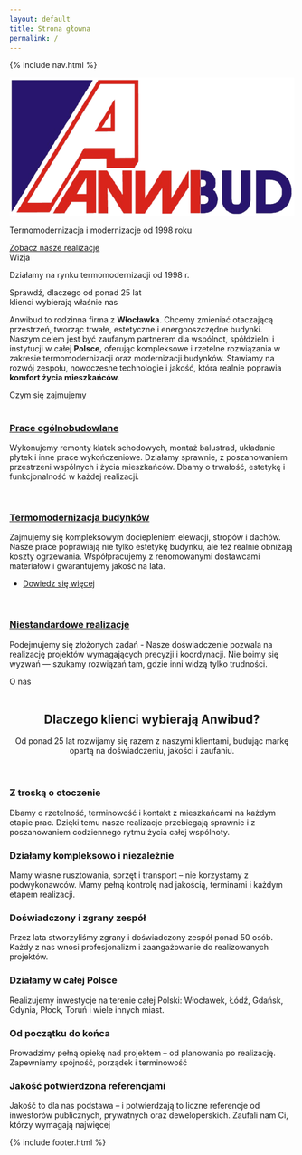 ```yaml
---
layout: default
title: Strona głowna
permalink: /
---
```

{% include nav.html %}
<div class="top-gradient-overlay"></div>
	<div class="hero-container">
		<div class="hero-box">
			<img src="images/Anwibud_logo_przezroczyste.png" alt="Anwibud Logo" class="hero-logo" />
			<p>Termomodernizacja i modernizacje od 1998 roku</p>
			<a href="{{ '/realizacje/' | relative_url }}">Zobacz nasze realizacje</a>
		</div>
	</div>
				<section id="intro" class="wrapper style1">
					<div class="title">Wizja</div>
					<div class="container">
						<p class="style1">Działamy na rynku termomodernizacji od 1998 r.</p>
						<p class="style2">
							Sprawdź, dlaczego od ponad 25 lat <br class="mobile-hide" />
							klienci wybierają właśnie nas
						</p>
						<p class="style3">Anwibud to rodzinna firma z <strong>Włocławka</strong>. 
						Chcemy zmieniać otaczającą przestrzeń, tworząc trwałe, estetyczne i energooszczędne budynki.
						Naszym celem jest być zaufanym partnerem dla wspólnot, spółdzielni i instytucji w całej <strong>Polsce</strong>, 
						oferując kompleksowe i rzetelne rozwiązania w zakresie termomodernizacji oraz modernizacji budynków.
						Stawiamy na rozwój zespołu, nowoczesne technologie i jakość, która realnie poprawia <strong>komfort życia mieszkańców</strong>.</p>
					</div>
				</section>
				<section id="highlights" class="wrapper style3">
					<div class="title">Czym się zajmujemy</div>
					<div class="container">
						<div class="row aln-center">
							<div class="col-4 col-12-medium">
								<section class="highlight">
									<a href="#" class="image featured"><img src="images/Budo1.jpg" alt="" /></a>
									<h3><a href="#">Prace ogólnobudowlane</a></h3>
									<p>Wykonujemy remonty klatek schodowych, montaż balustrad, układanie płytek i inne prace wykończeniowe.
									Działamy sprawnie, z poszanowaniem przestrzeni wspólnych i życia mieszkańców.
									Dbamy o trwałość, estetykę i funkcjonalność w każdej realizacji.</p>
								</section>
							</div>
							<div class="col-4 col-12-medium">
								<section class="highlight">
									<a href="{{ '/realizacje/' | relative_url }}" class="image featured"><img src="imagess/Termo1.jpg" alt="" /></a>
									<h3><a href="#">Termomodernizacja budynków</a></h3>
									<p>Zajmujemy się kompleksowym dociepleniem elewacji, stropów i dachów.
									Nasze prace poprawiają nie tylko estetykę budynku, ale też realnie obniżają koszty ogrzewania.
									Współpracujemy z renomowanymi dostawcami materiałów i gwarantujemy jakość na lata.</p>
									<ul class="actions">
										<li><a href="{{ '/termomodernizacja/' | relative_url }}" class="button style1">Dowiedz się więcej</a></li>
									</ul>
								</section>
							</div>
							<div class="col-4 col-12-medium">
								<section class="highlight">
									<a href="#" class="image featured"><img src="images/Budo2.jpg" alt="" /></a>
									<h3><a href="#">Niestandardowe realizacje</a></h3>
									<p>Podejmujemy się złożonych zadań - 
									Nasze doświadczenie pozwala na realizację projektów wymagających precyzji i koordynacji.
									Nie boimy się wyzwań — szukamy rozwiązań tam, gdzie inni widzą tylko trudności.</p>
								</section>
							</div>
						</div>
					</div>
				</section>
				<section id="main" class="wrapper style2">
					<div class="title">O nas</div>
					<div class="container">
							<a href="#" class="image featured">
								<img src="images/Siedziba2.jpeg" alt="" /> 
							</a>
							<section id="features">
								<header class="style1">
									<h2>Dlaczego klienci wybierają Anwibud?</h2>
									<p>Od ponad 25 lat rozwijamy się razem z naszymi klientami, budując markę opartą na doświadczeniu, jakości i zaufaniu.</p>
								</header>
								<div class="feature-list">
									<div class="row">
										<div class="col-6 col-12-medium">
											<section>
												<h3 class="icon fa-building">Z troską o otoczenie</h3>
												<p>Dbamy o rzetelność, terminowość i kontakt z mieszkańcami na każdym etapie prac.
												Dzięki temu nasze realizacje przebiegają sprawnie i z poszanowaniem codziennego rytmu życia całej wspólnoty.</p>
											</section>
										</div>
										<div class="col-6 col-12-medium">
											<section>
												<h3 class="icon solid fa-sync">Działamy kompleksowo i niezależnie</h3>
												<p>Mamy własne rusztowania, sprzęt i transport – nie korzystamy z podwykonawców. Mamy pełną kontrolę nad jakością, terminami i każdym etapem realizacji. </p>
											</section>
										</div>
										<div class="col-6 col-12-medium">
											<section>
												<h3 class="icon solid fa-users">Doświadczony i zgrany zespół</h3>
												<p>Przez lata stworzyliśmy zgrany i doświadczony zespół ponad 50 osób. Każdy z nas wnosi profesjonalizm i zaangażowanie do realizowanych projektów. </p>
											</section>
										</div>
										<div class="col-6 col-12-medium">
											<section>
												<h3 class="icon solid fa-globe">Działamy w całej Polsce</h3>
												<p>Realizujemy inwestycje na terenie całej Polski: Włocławek, Łódź, Gdańsk, Gdynia, Płock, Toruń i wiele innych miast.</p>
											</section>
										</div>
										<div class="col-6 col-12-medium">
											<section>
												<h3 class="icon solid fa-calendar">Od początku do końca</h3>
												<p>Prowadzimy pełną opiekę nad projektem – od planowania po realizację. Zapewniamy spójność, porządek i terminowość</p>
											</section>
										</div>
										<div class="col-6 col-12-medium">
											<section>
												<h3 class="icon solid fa-check">Jakość potwierdzona referencjami</h3>
												<p>Jakość to dla nas podstawa – i potwierdzają to liczne referencje od inwestorów publicznych, prywatnych oraz deweloperskich. Zaufali nam Ci, którzy wymagają najwięcej</p>
											</section>
										</div>
									</div>
								</div>
							</section>
					</div>
				</section>
{% include footer.html %}

